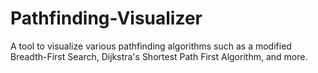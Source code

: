 # Pathfinding-Visualizer

A tool to visualize various pathfinding algorithms such as a modified Breadth-First Search, Dijkstra's Shortest Path First Algorithm, and more.
